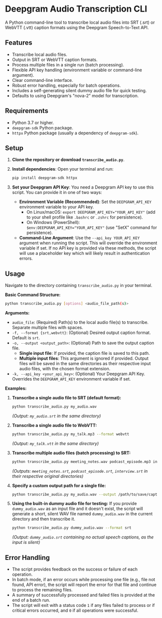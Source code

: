 # Deepgram Audio Transcription CLI

A Python command-line tool to transcribe local audio files into SRT (.srt) or WebVTT (.vtt) caption formats using the Deepgram Speech-to-Text API.

## Features

-   Transcribe local audio files.
-   Output in SRT or WebVTT caption formats.
-   Process multiple files in a single run (batch processing).
-   Flexible API key handling (environment variable or command-line argument).
-   Clear command-line interface.
-   Robust error handling, especially for batch operations.
-   Includes a self-generating silent dummy audio file for quick testing.
-   Defaults to using Deepgram's "nova-2" model for transcription.

## Requirements

-   Python 3.7 or higher.
-   `deepgram-sdk` Python package.
-   `httpx` Python package (usually a dependency of `deepgram-sdk`).

## Setup

1.  **Clone the repository or download `transcribe_audio.py`**.

2.  **Install dependencies**:
    Open your terminal and run:
    ```bash
    pip install deepgram-sdk httpx
    ```

3.  **Set your Deepgram API Key**:
    You need a Deepgram API key to use this script. You can provide it in one of two ways:

    *   **Environment Variable (Recommended)**:
        Set the `DEEPGRAM_API_KEY` environment variable to your API key.
        -   On Linux/macOS: `export DEEPGRAM_API_KEY="YOUR_API_KEY"` (add to your shell profile like `.bashrc` or `.zshrc` for persistence).
        -   On Windows (PowerShell): `$env:DEEPGRAM_API_KEY="YOUR_API_KEY"` (use "SetX" command for persistence).
    *   **Command-Line Argument**:
        Use the `--api_key YOUR_API_KEY` argument when running the script. This will override the environment variable if set.
        If no API key is provided via these methods, the script will use a placeholder key which will likely result in authentication errors.

## Usage

Navigate to the directory containing `transcribe_audio.py` in your terminal.

**Basic Command Structure:**

```bash
python transcribe_audio.py [options] <audio_file_path(s)>
```

**Arguments:**

*   `audio_file`: (Required) Path(s) to the local audio file(s) to transcribe. Separate multiple files with spaces.
*   `-f, --format {srt,webvtt}`: (Optional) Desired output caption format. Default is `srt`.
*   `-o, --output <output_path>`: (Optional) Path to save the output caption file.
    *   **Single input file**: If provided, the caption file is saved to this path.
    *   **Multiple input files**: This argument is ignored if provided. Output files will be saved in the same directories as their respective input audio files, with the chosen format extension.
*   `-k, --api_key <your_api_key>`: (Optional) Your Deepgram API Key. Overrides the `DEEPGRAM_API_KEY` environment variable if set.

**Examples:**

1.  **Transcribe a single audio file to SRT (default format):**
    ```bash
    python transcribe_audio.py my_audio.wav
    ```
    *(Output: `my_audio.srt` in the same directory)*

2.  **Transcribe a single audio file to WebVTT:**
    ```bash
    python transcribe_audio.py my_talk.mp3 --format webvtt
    ```
    *(Output: `my_talk.vtt` in the same directory)*

3.  **Transcribe multiple audio files (batch processing) to SRT:**
    ```bash
    python transcribe_audio.py meeting_notes.wav podcast_episode.mp3 interview.m4a
    ```
    *(Outputs: `meeting_notes.srt`, `podcast_episode.srt`, `interview.srt` in their respective original directories)*

4.  **Specify a custom output path for a single file:**
    ```bash
    python transcribe_audio.py my_audio.wav --output /path/to/save/captions/final_captions.srt
    ```

5.  **Using the built-in dummy audio file for testing:**
    If you provide `dummy_audio.wav` as an input file and it doesn't exist, the script will generate a short, silent WAV file named `dummy_audio.wav` in the current directory and then transcribe it.
    ```bash
    python transcribe_audio.py dummy_audio.wav --format srt
    ```
    *(Output: `dummy_audio.srt` containing no actual speech captions, as the input is silent)*

## Error Handling

-   The script provides feedback on the success or failure of each operation.
-   In batch mode, if an error occurs while processing one file (e.g., file not found, API error), the script will report the error for that file and continue to process the remaining files.
-   A summary of successfully processed and failed files is provided at the end of a batch run.
-   The script will exit with a status code `1` if any files failed to process or if critical errors occurred, and `0` if all operations were successful.

```
